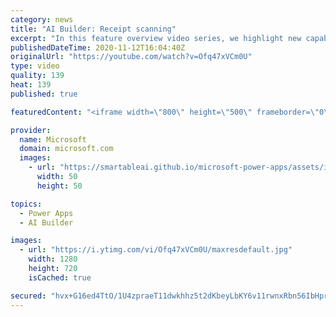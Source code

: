 ```yaml
---
category: news
title: "AI Builder: Receipt scanning"
excerpt: "In this feature overview video series, we highlight new capabilities included in the latest update to AI Builder.  Receipt scanning is a new AI Builder feature that processes receipts to identify and extract information. The AI model identifies receipt data, merchant information, total price, and taxes"
publishedDateTime: 2020-11-12T16:04:40Z
originalUrl: "https://youtube.com/watch?v=Ofq47xVCm0U"
type: video
quality: 139
heat: 139
published: true

featuredContent: "<iframe width=\"800\" height=\"500\" frameborder=\"0\" src=\"https://www.youtube.com/embed/Ofq47xVCm0U\" allow=\"accelerometer; autoplay; encrypted-media; gyroscope; picture-in-picture\" allowfullscreen></iframe>"

provider:
  name: Microsoft
  domain: microsoft.com
  images:
    - url: "https://smartableai.github.io/microsoft-power-apps/assets/images/organizations/microsoft.com-50x50.jpg"
      width: 50
      height: 50

topics:
  - Power Apps
  - AI Builder

images:
  - url: "https://i.ytimg.com/vi/Ofq47xVCm0U/maxresdefault.jpg"
    width: 1280
    height: 720
    isCached: true

secured: "hvx+G16ed4TtO/1U4zpraeT11dwkhhz5t2dKbeyLbKY6v11rwnxRbn56IbHprv8+rxGc/tdjyamlvnj0SGUk7poaiceblNGTsNJjrJcChE/crF8TwR5QuGDRnEl+Yk7ZVhrjyUYrQvIokKeue3SkdfKY07ChggJyoEUnX+/QVOMtNIkjgY12L19fgEyuUtFdFHpZ66BC45mVNJKz5UHvzfa22L9665XfArLUnAHRvQC6MdboqwhOLS24VQrZgUm+fx6y2MJcGgcvheIp0Agj1Esj12ZnGG820X25Gq2cKnhySNYHAaBeQr/DogyxRtn4bHQrBx1Ab6sAu0NYMKnADVy1fTbCWfRDpoGtbxyoJCBi+ZKHjRDAN9uHn1MFy/Q8dPaSYS6e5AV6S4CMmO+GTvrl6eqfYPuNbCh6t3bPpNkfT5/OtV9vkVym1i0o0pub;df1xf2JR7Jz0c1PzN0AKoQ=="
---
```


